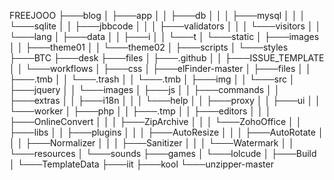 FREEJOOO
├───blog
│   ├───app
│   │   ├───db
│   │   │   ├───mysql
│   │   │   └───sqlite
│   │   ├───jbbcode
│   │   │   ├───validators
│   │   │   └───visitors
│   │   └───lang
│   ├───data
│   │   ├───i
│   │   └───t
│   └───static
│       ├───images
│       │   ├───theme01
│       │   └───theme02
│       ├───scripts
│       └───styles
├───BTC
├───desk
├───files
│   ├───.github
│   │   ├───ISSUE_TEMPLATE
│   │   └───workflows
│   ├───css
│   ├───elFinder-master
│   ├───files
│   │   ├───.tmb
│   │   └───.trash
│   │       └───.tmb
│   ├───img
│   │   └───src
│   ├───jquery
│   │   └───images
│   ├───js
│   │   ├───commands
│   │   ├───extras
│   │   ├───i18n
│   │   │   └───help
│   │   ├───proxy
│   │   ├───ui
│   │   └───worker
│   ├───php
│   │   ├───.tmp
│   │   ├───editors
│   │   │   ├───OnlineConvert
│   │   │   ├───ZipArchive
│   │   │   └───ZohoOffice
│   │   ├───libs
│   │   ├───plugins
│   │   │   ├───AutoResize
│   │   │   ├───AutoRotate
│   │   │   ├───Normalizer
│   │   │   ├───Sanitizer
│   │   │   └───Watermark
│   │   └───resources
│   └───sounds
├───games
│   └───lolcude
│       ├───Build
│       └───TemplateData
├───iit
├───kool
└───unzipper-master